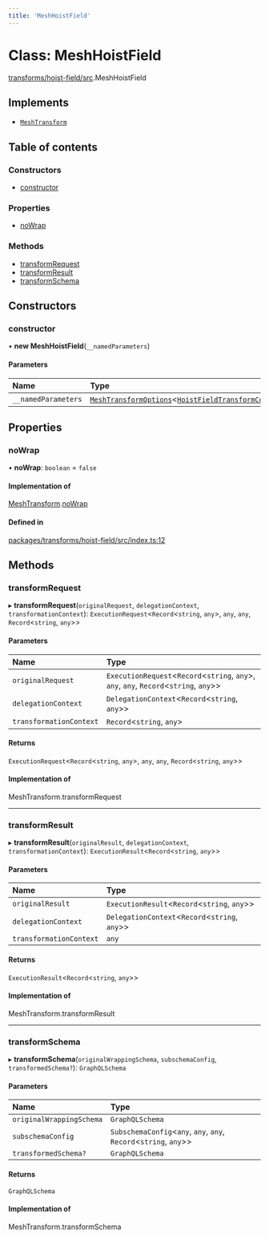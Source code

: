 ```yaml
---
title: 'MeshHoistField'
---
```


# Class: MeshHoistField

[transforms/hoist-field/src](../modules/transforms_hoist_field_src).MeshHoistField

## Implements

- [`MeshTransform`](/docs/api/interfaces/types_src.MeshTransform)

## Table of contents

### Constructors

- [constructor](transforms_hoist_field_src.MeshHoistField#constructor)

### Properties

- [noWrap](transforms_hoist_field_src.MeshHoistField#nowrap)

### Methods

- [transformRequest](transforms_hoist_field_src.MeshHoistField#transformrequest)
- [transformResult](transforms_hoist_field_src.MeshHoistField#transformresult)
- [transformSchema](transforms_hoist_field_src.MeshHoistField#transformschema)

## Constructors

### constructor

• **new MeshHoistField**(`__namedParameters`)

#### Parameters

| Name | Type |
| :------ | :------ |
| `__namedParameters` | [`MeshTransformOptions`](/docs/api/interfaces/types_src.MeshTransformOptions)<[`HoistFieldTransformConfig`](/docs/api/interfaces/types_src.YamlConfig.HoistFieldTransformConfig)[]\> |

## Properties

### noWrap

• **noWrap**: `boolean` = `false`

#### Implementation of

[MeshTransform](/docs/api/interfaces/types_src.MeshTransform).[noWrap](/docs/api/interfaces/types_src.MeshTransform#nowrap)

#### Defined in

[packages/transforms/hoist-field/src/index.ts:12](https://github.com/Urigo/graphql-mesh/blob/master/packages/transforms/hoist-field/src/index.ts#L12)

## Methods

### transformRequest

▸ **transformRequest**(`originalRequest`, `delegationContext`, `transformationContext`): `ExecutionRequest`<`Record`<`string`, `any`\>, `any`, `any`, `Record`<`string`, `any`\>\>

#### Parameters

| Name | Type |
| :------ | :------ |
| `originalRequest` | `ExecutionRequest`<`Record`<`string`, `any`\>, `any`, `any`, `Record`<`string`, `any`\>\> |
| `delegationContext` | `DelegationContext`<`Record`<`string`, `any`\>\> |
| `transformationContext` | `Record`<`string`, `any`\> |

#### Returns

`ExecutionRequest`<`Record`<`string`, `any`\>, `any`, `any`, `Record`<`string`, `any`\>\>

#### Implementation of

MeshTransform.transformRequest

___

### transformResult

▸ **transformResult**(`originalResult`, `delegationContext`, `transformationContext`): `ExecutionResult`<`Record`<`string`, `any`\>\>

#### Parameters

| Name | Type |
| :------ | :------ |
| `originalResult` | `ExecutionResult`<`Record`<`string`, `any`\>\> |
| `delegationContext` | `DelegationContext`<`Record`<`string`, `any`\>\> |
| `transformationContext` | `any` |

#### Returns

`ExecutionResult`<`Record`<`string`, `any`\>\>

#### Implementation of

MeshTransform.transformResult

___

### transformSchema

▸ **transformSchema**(`originalWrappingSchema`, `subschemaConfig`, `transformedSchema?`): `GraphQLSchema`

#### Parameters

| Name | Type |
| :------ | :------ |
| `originalWrappingSchema` | `GraphQLSchema` |
| `subschemaConfig` | `SubschemaConfig`<`any`, `any`, `any`, `Record`<`string`, `any`\>\> |
| `transformedSchema?` | `GraphQLSchema` |

#### Returns

`GraphQLSchema`

#### Implementation of

MeshTransform.transformSchema
